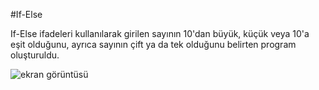 #If-Else

If-Else ifadeleri kullanılarak girilen sayının 10'dan büyük, küçük veya 10'a eşit olduğunu, ayrıca sayının çift ya da tek olduğunu belirten program oluşturuldu.

![ekran görüntüsü](https://ibb.co/CVMfp9V "ekran görüntüsü")
